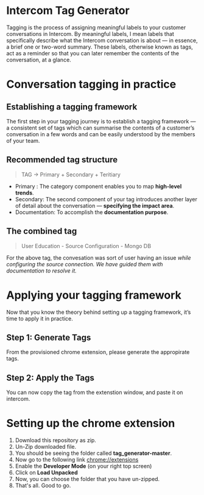 # Intercom Tag Generator

Tagging is the process of assigning meaningful labels to your customer conversations in Intercom. By meaningful labels, I mean labels that specifically describe what the Intercom conversation is about — in essence, a brief one or two-word summary. These labels, otherwise known as tags, act as a reminder so that you can later remember the contents of the conversation, at a glance.

# Conversation tagging in practice

## Establishing a tagging framework

The first step in your tagging journey is to establish a tagging framework — a consistent set of tags which can summarise the contents of a customer’s conversation in a few words and can be easily understood by the members of your team.

## Recommended tag structure

> TAG -> Primary + Secondary + Teritiary

 - Primary : The category component enables you to map **high-level trends**.
 - Secondary: The second component of your tag introduces another layer of detail about the conversation — **specifying the impact area**. 
 - Documentation: To accomplish the **documentation purpose**.

## The combined tag

> User Education - Source Configuration - Mongo DB

For the above tag, the convesation was sort of user having an issue *while configuring the source connection. We have guided them with documentation to resolve it.* 


# Applying your tagging framework

Now that you know the theory behind setting up a tagging framework, it’s time to apply it in practice.

## Step 1: Generate Tags

From the provisioned chrome extension, please generate the appropirate tags. 

## Step 2: Apply the Tags

You can now copy the tag from the extenstion window, and paste it on intercom. 

# Setting up the chrome extension

 1. Download this repository as zip. 
 2. Un-Zip downloaded file. 
 3. You should be seeing the folder called **tag_generator-master**. 
 4. Now go to the following link [chrome://extensions](chrome://extensions)
 5. Enable the **Developer Mode** (on your right top screen)
 6. Click on **Load Unpacked**
 7. Now, you can choose the folder that you have un-zipped. 
 8. That's all. Good to go. 
